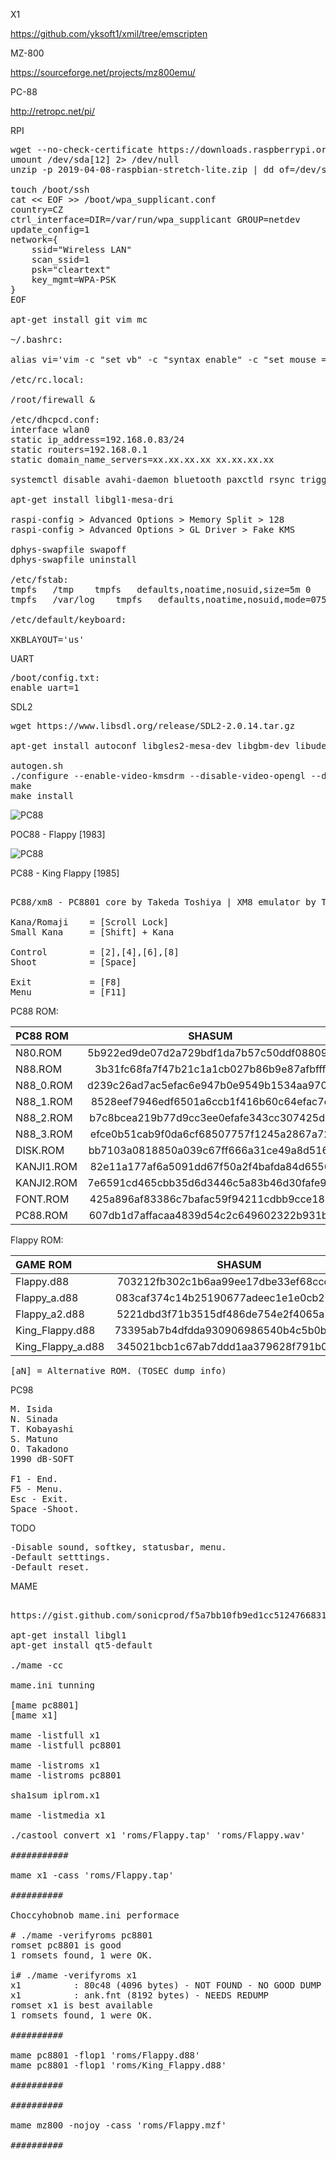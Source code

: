 
X1

https://github.com/yksoft1/xmil/tree/emscripten

MZ-800

https://sourceforge.net/projects/mz800emu/

PC-88

http://retropc.net/pi/

RPI
<pre>
wget --no-check-certificate https://downloads.raspberrypi.org/raspbian_lite/images/raspbian_lite-2019-04-09/2019-04-08-raspbian-stretch-lite.zip
umount /dev/sda[12] 2> /dev/null
unzip -p 2019-04-08-raspbian-stretch-lite.zip | dd of=/dev/sda bs=4M

touch /boot/ssh
cat << EOF >> /boot/wpa_supplicant.conf
country=CZ
ctrl_interface=DIR=/var/run/wpa_supplicant GROUP=netdev
update_config=1
network={
	ssid="Wireless LAN"
	scan_ssid=1
	psk="cleartext"
	key_mgmt=WPA-PSK
}
EOF

apt-get install git vim mc

~/.bashrc:

alias vi='vim -c "set vb" -c "syntax enable" -c "set mouse ="'

/etc/rc.local:

/root/firewall &

/etc/dhcpcd.conf:
interface wlan0
static ip_address=192.168.0.83/24
static routers=192.168.0.1
static domain_name_servers=xx.xx.xx.xx xx.xx.xx.xx

systemctl disable avahi-daemon bluetooth paxctld rsync triggerhappy dphys-swapfile apt-daily apt-daily.timer apt-daily-upgrade apt-daily-upgrade.timer

apt-get install libgl1-mesa-dri

raspi-config > Advanced Options > Memory Split > 128
raspi-config > Advanced Options > GL Driver > Fake KMS

dphys-swapfile swapoff
dphys-swapfile uninstall

/etc/fstab:
tmpfs	/tmp	tmpfs	defaults,noatime,nosuid,size=5m	0	0
tmpfs	/var/log	tmpfs	defaults,noatime,nosuid,mode=0755,size=5m	0	0

/etc/default/keyboard:

XKBLAYOUT='us'
</pre>

UART

<pre>
/boot/config.txt:
enable_uart=1
</pre>

SDL2

<pre>
wget https://www.libsdl.org/release/SDL2-2.0.14.tar.gz

apt-get install autoconf libgles2-mesa-dev libgbm-dev libudev-dev libasound2-dev liblzma-dev

autogen.sh
./configure --enable-video-kmsdrm --disable-video-opengl --disable-video-x11 --disable-video-rpi
make
make install
</pre>

![PC88](https://github.com/kyomahooin/Flappy/raw/master/Flappy_PC88.png "Flappy")

POC88 - Flappy [1983]

![PC88](https://github.com/kyomahooin/Flappy/raw/master/King_Flappy_PC88.png "King Flappy")

PC88 - King Flappy [1985]

<pre>

PC88/xm8 - PC8801 core by Takeda Toshiya | XM8 emulator by Tanaka Yasushi(PI).

Kana/Romaji    = [Scroll Lock]
Small Kana     = [Shift] + Kana

Control        = [2],[4],[6],[8]
Shoot          = [Space]

Exit           = [F8]
Menu           = [F11]
</pre>

PC88 ROM:

| PC88 ROM | SHASUM |
| :--- | :---: |
| N80.ROM    |5b922ed9de07d2a729bdf1da7b57c50ddf08809a|
| N88.ROM    |3b31fc68fa7f47b21c1a1cb027b86b9e87afbfff|
| N88_0.ROM  |d239c26ad7ac5efac6e947b0e9549b1534aa970d|
| N88_1.ROM  |8528eef7946edf6501a6ccb1f416b60c64efac7c|
| N88_2.ROM  |b7c8bcea219b77d9cc3ee0efafe343cc307425d1|
| N88_3.ROM  |efce0b51cab9f0da6cf68507757f1245a2867a72|
| DISK.ROM   |bb7103a0818850a039c67ff666a31ce49a8d516f|
| KANJI1.ROM |82e11a177af6a5091dd67f50a2f4bafda84d6556|
| KANJI2.ROM |7e6591cd465cbb35d6d3446c5a83b46d30fafe95|
| FONT.ROM   |425a896af83386c7bafac59f94211cdbb9cce18d|
| PC88.ROM   |607db1d7affacaa4839d54c2c649602322b931bf|

Flappy ROM:

| GAME ROM | SHASUM |
| :--- | :---: |
| Flappy.d88        |703212fb302c1b6aa99ee17dbe33ef68ccc0a622|
| Flappy_a.d88      |083caf374c14b25190677adeec1e1e0cb203e190|
| Flappy_a2.d88     |5221dbd3f71b3515df486de754e2f4065a73a60c|
| King_Flappy.d88   |73395ab7b4dfdda930906986540b4c5b0b2e5a20|
| King_Flappy_a.d88 |345021bcb1c67ab7ddd1aa379628f791b0bc79fe|

<pre>
[aN] = Alternative ROM. (TOSEC dump info)
</pre>

PC98

<pre>
M. Isida
N. Sinada
T. Kobayashi
S. Matuno
O. Takadono
1990 dB-SOFT

F1 - End.
F5 - Menu.
Esc - Exit.
Space -Shoot.
</pre>

TODO




<pre>
-Disable sound, softkey, statusbar, menu.
-Default setttings.
-Default reset.
</pre>

MAME

<pre>

https://gist.github.com/sonicprod/f5a7bb10fb9ed1cc5124766831e120c4

apt-get install libgl1
apt-get install qt5-default

./mame -cc

mame.ini tunning

[mame pc8801]
[mame x1]

mame -listfull x1
mame -listfull pc8801

mame -listroms x1
mame -listroms pc8801

sha1sum iplrom.x1

mame -listmedia x1

./castool convert x1 'roms/Flappy.tap' 'roms/Flappy.wav'

###########

mame x1 -cass 'roms/Flappy.tap'

##########

Choccyhobnob mame.ini performace

# ./mame -verifyroms pc8801
romset pc8801 is good
1 romsets found, 1 were OK.

i# ./mame -verifyroms x1
x1          : 80c48 (4096 bytes) - NOT FOUND - NO GOOD DUMP KNOWN
x1          : ank.fnt (8192 bytes) - NEEDS REDUMP
romset x1 is best available
1 romsets found, 1 were OK.

##########

mame pc8801 -flop1 'roms/Flappy.d88'
mame pc8801 -flop1 'roms/King_Flappy.d88'

##########

##########

mame mz800 -nojoy -cass 'roms/Flappy.mzf'

##########
</pre>
